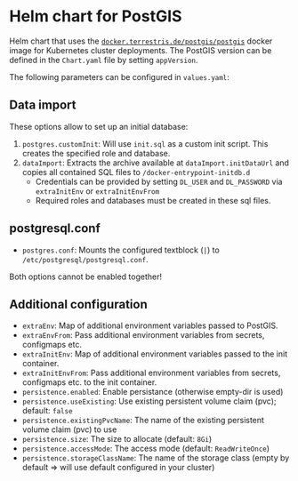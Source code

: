 # Helm chart for PostGIS

Helm chart that uses the [`docker.terrestris.de/postgis/postgis`](https://docker.terrestris.de/postgis/postgis) docker image for Kubernetes cluster deployments. The PostGIS version can be defined in the `Chart.yaml` file by setting `appVersion`.

The following parameters can be configured in `values.yaml`:

## Data import

These options allow to set up an initial database:

1. `postgres.customInit`: Will use `init.sql` as a custom init script. This creates the specified role and database.
2. `dataImport`: Extracts the archive available at `dataImport.initDataUrl` and copies all contained SQL files to `/docker-entrypoint-initdb.d`
    * Credentials can be provided by setting `DL_USER` and `DL_PASSWORD` via `extraInitEnv` or `extraInitEnvFrom`
    * Required roles and databases must be created in these sql files.

## postgresql.conf

* `postgres.conf`: Mounts the configured textblock (`|`) to `/etc/postgresql/postgresql.conf`.

Both options cannot be enabled together!

## Additional configuration

* `extraEnv`: Map of additional environment variables passed to PostGIS.
* `extraEnvFrom`: Pass additional environment variables from secrets, configmaps etc.
* `extraInitEnv`: Map of additional environment variables passed to the init container.
* `extraInitEnvFrom`: Pass additional environment variables from secrets, configmaps etc. to the init container.
* `persistence.enabled`: Enable persistance (otherwise empty-dir is used)
* `persistence.useExisting`: Use existing persistent volume claim (pvc); default: `false`
* `persistence.existingPvcName`: The name of the existing persistent volume claim (pvc) to use
* `persistence.size`: The size to allocate (default: `8Gi`)
* `persistence.accessMode`: The access mode (default: `ReadWriteOnce`)
* `persistence.storageClassName`: The name of the storage class (empty by default => will use default configured in your cluster)

